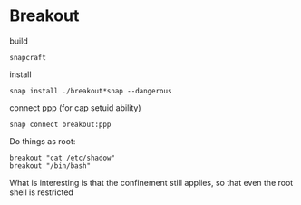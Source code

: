 # Breakout

build
```
snapcraft
```

install
```
snap install ./breakout*snap --dangerous
```

connect ppp (for cap setuid ability)
```
snap connect breakout:ppp
```

Do things as root:
```
breakout "cat /etc/shadow"
breakout "/bin/bash"
```

What is interesting is that the confinement still applies, so that even the root shell is restricted

